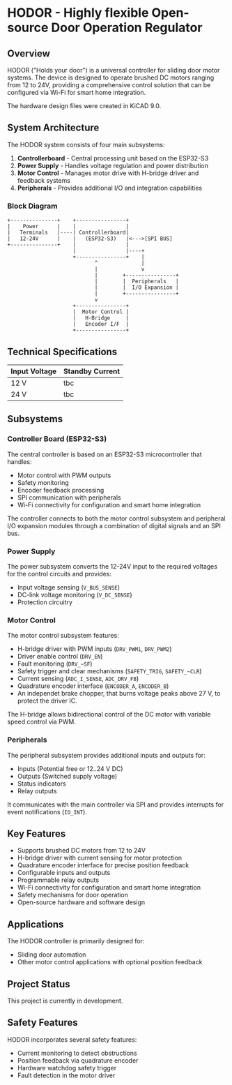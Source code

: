 
# HODOR - Highly flexible Open-source Door Operation Regulator

## Overview

HODOR ("Holds your door") is a universal controller for sliding door motor systems. The device is designed to operate brushed DC motors ranging from 12 to 24V, providing a comprehensive control solution that can be configured via Wi-Fi for smart home integration.

The hardware design files were created in KiCAD 9.0.

## System Architecture

The HODOR system consists of four main subsystems:

1. **Controllerboard** - Central processing unit based on the ESP32-S3
2. **Power Supply** - Handles voltage regulation and power distribution
3. **Motor Control** - Manages motor drive with H-bridge driver and feedback systems
4. **Peripherals** - Provides additional I/O and integration capabilities

### Block Diagram

```
+---------------+    +----------------+
|    Power      |    |                |
|   Terminals   |----| Controllerboard|
|   12-24V      |    |   (ESP32-S3)   |<--->[SPI BUS]
+---------------+    |                |
                     |                |----+
                     +----------------+    |
                            ^              |
                            |              v
                            |        +----------------+
                            |        |  Peripherals   |
                            |        |  I/O Expansion |
                            |        +----------------+
                            v
                     +----------------+
                     |  Motor Control |
                     |   H-Bridge     |
                     |   Encoder I/F  |
                     +----------------+
```

## Technical Specifications

| Input Voltage | Standby Current |
|---------------|-----------------|
| 12 V          | tbc             |
| 24 V          | tbc             |

## Subsystems

### Controller Board (ESP32-S3)

The central controller is based on an ESP32-S3 microcontroller that handles:
- Motor control with PWM outputs
- Safety monitoring
- Encoder feedback processing
- SPI communication with peripherals
- Wi-Fi connectivity for configuration and smart home integration

The controller connects to both the motor control subsystem and peripheral I/O expansion modules through a combination of digital signals and an SPI bus.

### Power Supply

The power subsystem converts the 12-24V input to the required voltages for the control circuits and provides:
- Input voltage sensing (`V_BUS_SENSE`)
- DC-link voltage monitoring (`V_DC_SENSE`)
- Protection circuitry

### Motor Control

The motor control subsystem features:
- H-bridge driver with PWM inputs (`DRV_PWM1`, `DRV_PWM2`)
- Driver enable control (`DRV_EN`)
- Fault monitoring (`DRV_~SF`)
- Safety trigger and clear mechanisms (`SAFETY_TRIG`, `SAFETY_~CLR`)
- Current sensing (`ADC_I_SENSE`, `ADC_DRV_FB`)
- Quadrature encoder interface (`ENCODER_A`, `ENCODER_B`)
- An independet brake chopper, that burns voltage peaks above 27 V, to protect the driver IC.

The H-bridge allows bidirectional control of the DC motor with variable speed control via PWM.

### Peripherals

The peripheral subsystem provides additional inputs and outputs for:
- Inputs (Potential free or 12..24 V DC)
- Outputs (Switched supply voltage)
- Status indicators
- Relay outputs

It communicates with the main controller via SPI and provides interrupts for event notifications (`IO_INT`).

## Key Features

- Supports brushed DC motors from 12 to 24V
- H-bridge driver with current sensing for motor protection
- Quadrature encoder interface for precise position feedback
- Configurable inputs and outputs
- Programmable relay outputs
- Wi-Fi connectivity for configuration and smart home integration
- Safety mechanisms for door operation
- Open-source hardware and software design

## Applications

The HODOR controller is primarily designed for:
- Sliding door automation
- Other motor control applications with optional position feedback

## Project Status

This project is currently in development.

## Safety Features

HODOR incorporates several safety features:
- Current monitoring to detect obstructions
- Position feedback via quadrature encoder
- Hardware watchdog safety trigger 
- Fault detection in the motor driver

